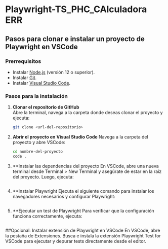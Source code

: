 ﻿# Playwright-TS_PHC_CAlculadora ERR

## Pasos para clonar e instalar un proyecto de Playwright en VSCode

### Prerrequisitos
- Instalar [Node.js](https://nodejs.org/) (versión 12 o superior).
- Instalar [Git](https://git-scm.com/).
- Instalar [Visual Studio Code](https://code.visualstudio.com/).

### Pasos para la instalación

1. **Clonar el repositorio de GitHub**  
   Abre la terminal, navega a la carpeta donde deseas clonar el proyecto y ejecuta:
   
   ```bash
   git clone <url-del-repositorio>

2. **Abrir el proyecto en Visual Studio Code**
   Navega a la carpeta del proyecto y abre VSCode:
   ```bash
   cd nombre-del-proyecto
   code .

3. **Instalar las dependencias del proyecto
   En VSCode, abre una nueva terminal desde Terminal > New Terminal y asegúrate de estar en la raíz del proyecto. Luego, ejecuta:
   ```npm install

4. **Instalar Playwright
   Ejecuta el siguiente comando para instalar los navegadores necesarios y configurar Playwright:
   ```npx playwright install

5. **Ejecutar un test de Playwright
   Para verificar que la configuración funciona correctamente, ejecuta:
   ```npx playwright install

##Opcional: Instalar extensión de Playwright en VSCode
   En VSCode, abre la pestaña de Extensiones.
   Busca e instala la extensión Playwright Test for VSCode para ejecutar y depurar tests directamente desde el editor.
